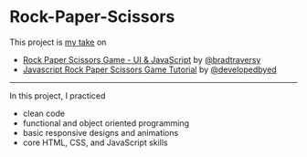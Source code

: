 # Rock-Paper-Scissors

This project is [my take](https://hashlog5.github.io/Rock-Paper-Scissors/) on

- [Rock Paper Scissors Game - UI & JavaScript](https://youtu.be/WR_pWXJZiRY) by [@bradtraversy](https://github.com/bradtraversy)
- [Javascript Rock Paper Scissors Game Tutorial](https://youtu.be/qWPtKtYEsN4) by [@developedbyed](https://github.com/developedbyed)

---

In this project, I practiced

- clean code
- functional and object oriented programming
- basic responsive designs and animations
- core HTML, CSS, and JavaScript skills
